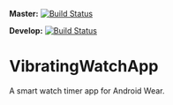 **Master:** [![Build Status](https://dev.azure.com/iganapolsky/Vibrating%20Watch%20App/_apis/build/status/IgorGanapolsky.VibratingWatchApp?branchName=master)](https://dev.azure.com/iganapolsky/Vibrating%20Watch%20App/_build/latest?definitionId=4?branchName=master)

**Develop:** [![Build Status](https://dev.azure.com/iganapolsky/Vibrating%20Watch%20App/_apis/build/status/IgorGanapolsky.VibratingWatchApp?branchName=develop)](https://dev.azure.com/iganapolsky/Vibrating%20Watch%20App/_build/latest?definitionId=4?branchName=develop)

# VibratingWatchApp
A smart watch timer app for Android Wear.
